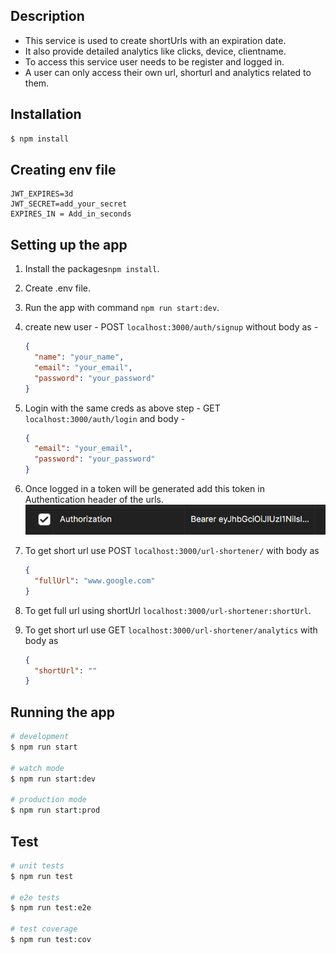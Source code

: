 ## Description

- This service is used to create shortUrls with an expiration date.
- It also provide detailed analytics like clicks, device, clientname.
- To access this service user needs to be register and logged in.
- A user can only access their own url,
  shorturl and analytics related to them.

## Installation

```bash
$ npm install
```

## Creating env file

```
JWT_EXPIRES=3d
JWT_SECRET=add_your_secret
EXPIRES_IN = Add_in_seconds
```

## Setting up the app

1. Install the packages`npm install`.
2. Create .env file.
3. Run the app with command `npm run start:dev`.
4. create new user - POST `localhost:3000/auth/signup` without body as -
   ```json
   {
     "name": "your_name",
     "email": "your_email",
     "password": "your_password"
   }
   ```
5. Login with the same creds as above step - GET `localhost:3000/auth/login` and body -
   ```json
   {
     "email": "your_email",
     "password": "your_password"
   }
   ```
6. Once logged in a token will be generated add this token in Authentication header of the urls.
   ![alt text](image.png)
7. To get short url use POST `localhost:3000/url-shortener/` with body as
   ```json
   {
     "fullUrl": "www.google.com"
   }
   ```
8. To get full url using shortUrl `localhost:3000/url-shortener:shortUrl`.
9. To get short url use GET `localhost:3000/url-shortener/analytics` with body as

   ```json
   {
     "shortUrl": ""
   }
   ```

## Running the app

```bash
# development
$ npm run start

# watch mode
$ npm run start:dev

# production mode
$ npm run start:prod
```

## Test

```bash
# unit tests
$ npm run test

# e2e tests
$ npm run test:e2e

# test coverage
$ npm run test:cov
```
